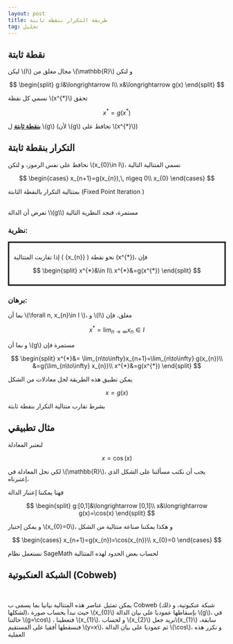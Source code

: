 ```yaml
---
layout: post
title: طريقة التكرار بنقطة ثابتة
tag: تحليل
---
```


## نقطة ثابتة

ليكن \\(I\\) مجال مغلق من \\(\mathbb{R}\\) و لتكن


$$
\begin{split}
g:I&\longrightarrow I\\
x&\longrightarrow g(x)
\end{split}
$$

 نسمي كل نقطة \\(x^{*}\\) تحقق

$$
x^{*}=g(x^{*})
$$

**<u>بنقطة ثابتة</u>**  ل \\(g\\) (لأن \\(g\\) تحافظ على \\(x^{*}\\))

## التكرار بنقطة ثابتة

نحافظ على نفس الرموز، و لتكن \\(x_{0}\in I\\)، نسمي المتتالية التالية 

$$
\begin{cases}
x_{n+1}=g(x_{n}),\, n\geq 0\\
x_{0}
\end{cases}
$$

 بمتتالية التكرار بالنقطة الثابتة (Fixed Point Iteration )

 
<br>
نفرض أن الدالة \\(g\\) مستمرة، فنجد النظرية التالية



### نظرية:
<div style="border: 3px solid black; padding: 10px;">

إذا تقاربت المتتالية \( \{x_{n}\} \) نحو نقطة \(x^{*}\)، فإن

$$
\begin{split}
x^{*}&\in I\\
x^{*}&=g(x^{*})
\end{split}
$$
</div>


 
### برهان:

بما أن \\(\forall  n, x_{n}\in I \\)، و \\(I\\) مغلق، فإن

$$
x^{*}=\lim_{n\to\infty}x_{n}\in I
$$

و بما أن  \\(g\\) مستمرة فإن

$$
\begin{split}
x^{*}&= \lim_{n\to\infty}x_{n+1}=\lim_{n\to\infty} g(x_{n})\\
&=g(\lim_{n\to\infty}  x_{n})\\
x^{*}&=g(x^{*})
\end{split}
$$

يمكن تطبيق هذه الطريقة لحل معادلات من الشكل

$$
x=g(x)
$$

بشرط تقارب متتالية التكرار بنقطة ثابتة


## مثال تطبيقي

لنعتبر المعادلة   

$$
x=\cos(x)
$$

لكي نحل المعادلة في \\(\mathbb{R}\\)، يجب أن نكتب مسألتنا على الشكل الذي إعتبرناه، 

فهنا يمكننا إعتبار الدالة

$$
\begin{split}
g:[0,1]&\longrightarrow [0,1]\\
x&\longrightarrow g(x)=\cos(x)
\end{split}
$$

و يمكن إختيار \\(x_{0}=0\\)، و هكذا يمكننا صناعة 
متتالية من الشكل




$$
\begin{cases}
x_{n+1}=g(x_{n})=\cos(x_{n})\\
x_{0}=0
\end{cases}
$$

نستعمل نظام SageMath لحساب بعض الحدود لهذه المتتالية

<div class="sage">
  <script type="text/x-sage">
import numpy as np
x=0;n=10
for i in range(0, n):
        x=np.cos(x);
        print(f"x_{i+1}= {x}")
error=abs(x-np.cos(x))
print(f"error= {error}")
  </script>
</div>

## الشبكة العنكبوتية (Cobweb)
<br>

يمكن تمثيل عناصر هذه المتتالية بيانيا بما يسمى ب Cobweb (شبكة عنكبوتية، و ذلك لشكلها)، حيث نبدأ بحساب صورة \\(x_{0}\\) بإسقاطها عموديا على بيان الدالة \\(g\\)، في حالتنا \\(g=\cos\\) ،
فتعطينا \\(x_{1}\\).  و لحساب \\(x_{2}\\) نريد جعل\\(x_{1}\\) سابقة، فنسقطها أفقيا على المستقيم \\(y=x\\)، ثم عموديا على بيان الدالة  \\(\cos\\)، و نكرر هذه العملية

<br>

<div class="sage">
  <script type="text/x-sage">
def cobweb(a_function, start, mask = 0, iterations = 20, xmin = 0, xmax = 1.2):
    basic_plot = plot(a_function, xmin = xmin, xmax = xmax,rgbcolor = (0.2,0.9,0.2))
    id_plot = plot(lambda x: x, xmin = xmin, xmax = xmax)
    iter_list = []
    current = start
    for i in range(mask):
        current = a_function(current)
    for i in range(iterations):
        iter_list.append([current,a_function(current)])
        current = a_function(current)
        iter_list.append([current,current])
    cobweb = line(iter_list, rgbcolor = (1,0,0))
    return basic_plot + id_plot + cobweb
var('x')
@interact
def cobwebber(f_text = input_box(default = "cos(x)",label = "function", type=str), start_val = slider(0,1,.05,0,label = 'start value'), its = slider([i+1 for i in range(0,14)],default = 5, label="iterations")):
    def f(x):
        return eval(f_text)
    show(cobweb(f, start_val, iterations = its))
  </script>
</div>

